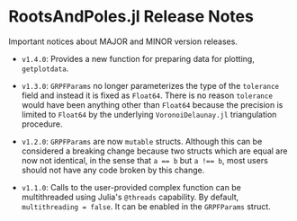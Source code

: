 # RootsAndPoles.jl Release Notes

Important notices about MAJOR and MINOR version releases.

- `v1.4.0`: Provides a new function for preparing data for plotting, `getplotdata`.

- `v1.3.0`: `GRPFParams` no longer parameterizes the type of the `tolerance` field and instead it is fixed as `Float64`. There is no reason `tolerance` would have been anything other than `Float64` because the precision is limited to `Float64` by the underlying `VoronoiDelaunay.jl` triangulation procedure.

- `v1.2.0`: `GRPFParams` are now `mutable` structs. Although this can be considered a breaking change because two structs which are equal are now not identical, in the sense that `a == b` but `a !== b`, most users should not have any code broken by this change.

- `v1.1.0`: Calls to the user-provided complex function can be multithreaded using Julia's `@threads` capability. By default, `multithreading = false`. It can be enabled in the `GRPFParams` struct.
